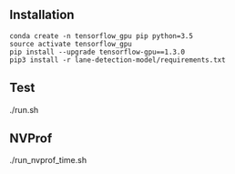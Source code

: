 ## Installation
    conda create -n tensorflow_gpu pip python=3.5
    source activate tensorflow_gpu
    pip install --upgrade tensorflow-gpu==1.3.0
    pip3 install -r lane-detection-model/requirements.txt 

## Test
   ./run.sh
## NVProf
   ./run_nvprof_time.sh
